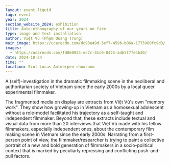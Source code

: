 ```yaml
---
layout: event.liquid
tags: event
year: 2024
section_website_2024: exhibition
title: Auto-ethnography of our years on fire
type: image and text installation
author: Việt Vũ (Phạm Quang Trung)
main_image: https://ucarecdn.com/dc93e49d-3ef7-459b-b06a-1775960fc9d3/
images:
  - https://ucarecdn.com/fd860924-ec7c-41c9-8425-adb5f7fe4b30/
date: 2024-10-24
time: ""
location: Sint Lucas Antwerpen showroom
---
```

A (self)-investigation in the dramatic filmmaking scene in the neoliberal and authoritarian society of Vietnam since the early 2000s by a local queer experimental filmmaker.

The fragmented media on display are extracts from Việt Vũ's own "memory work". They show how growing-up in Vietnam as a homosexual adolescent without a role-model facilitated his trajectory as a self-taught and independent filmmaker. Beyond that, these extracts include textual and visual data from more than 20 interviews that Việt Vũ made with his fellow filmmakers, especially independent ones, about the contemporary film making scene in Vietnam since the early 2000s. Narrating from a first-person point of view, the filmmaker/researcher is trying to paint a collective portrait of a new and bold generation of filmmakers in a socio-political context that is marked by peculiarly repressing and conflicting push-and-pull factors.
